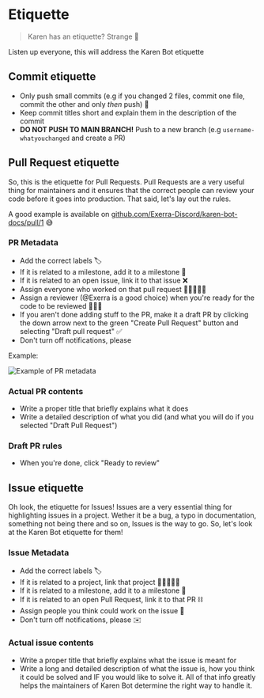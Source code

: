 # Etiquette

> Karen has an etiquette? Strange 🤔

Listen up everyone, this will address the Karen Bot etiquette

## Commit etiquette

- Only push small commits (e.g if you changed 2 files, commit one file, commit the other and only *then* push) 🤏
- Keep commit titles short and explain them in the description of the commit
- **DO NOT PUSH TO MAIN BRANCH!** Push to a new branch (e.g `username-whatyouchanged` and create a PR)

## Pull Request etiquette

So, this is the etiquette for Pull Requests. Pull Requests are a very useful thing for maintainers and it ensures that the correct people can review your code before it goes into production. That said, let's lay out the rules.

A good example is available on [github.com/Exerra-Discord/karen-bot-docs/pull/1](https://github.com/Exerra/karen-bot-docs/pull/1) 😅

### PR Metadata

- Add the correct labels 🏷️
- If it is related to a milestone, add it to a milestone 🏁
- If it is related to an open issue, link it to that issue ❌
- Assign everyone who worked on that pull request 👩🏾‍🤝‍👩🏻
- Assign a reviewer (@Exerra is a good choice) when you're ready for the code to be reviewed 👩🏼‍⚖️
- If you aren't done adding stuff to the PR, make it a draft PR by clicking the down arrow next to the green "Create Pull Request" button and selecting "Draft pull request" ✅
- Don't turn off notifications, please

Example:

![Example of PR metadata](https://cdn.exerra.xyz/files/png/tutorials/development_guide/etiquette/pr/metadata.png)

### Actual PR contents

- Write a proper title that briefly explains what it does
- Write a detailed description of what you did (and what you will do if you selected "Draft Pull Request")

### Draft PR rules

- When you're done, click "Ready to review"

## Issue etiquette

Oh look, the etiquette for Issues! Issues are a very essential thing for highlighting issues in a project. Wether it be a bug, a typo in documentation, something not being there and so on, Issues is the way to go. So, let's look at the Karen Bot etiquette for them!

### Issue Metadata

- Add the correct labels 🏷️
- If it is related to a project, link that project 🧑🏽‍🤝‍🧑🏼
- If it is related to a milestone, add it to a milestone 🏁
- If it is related to an open Pull Request, link it to that PR ⛓️
- Assign people you think could work on the issue 👩
- Don't turn off notifications, please ✉️

### Actual issue contents

- Write a proper title that briefly explains what the issue is meant for
- Write a long and detailed description of what the issue is, how you think it could be solved and IF you would like to solve it. All of that info greatly helps the maintainers of Karen Bot determine the right way to handle it.
